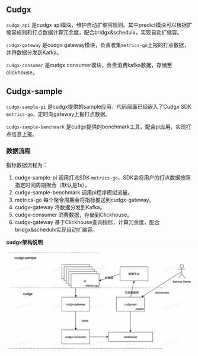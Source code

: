 ## Cudgx

`cudgx-api` 是cudgx api模块，维护自动扩缩容规则。其中predict模块可以根据扩缩容规则和打点数据计算冗余度，配合bridgx&schedulx，实现自动扩缩容。

`cudgx-gateway` 是cudgx gateway模块，负责收集`metrics-go`上报的打点数据，并将数据分发到Kafka。

`cudgx-consumer` 是cudgx consumer模块，负责消费kafka数据，存储至clickhouse。

## Cudgx-sample

`cudgx-sample-pi` 是cudgx提供的sample应用，代码层面已经嵌入了Cudgx SDK `metrics-go`，定时向gateway上报打点数据。

`cudgx-sample-benchmark` 是cudgx提供的benchmark工具，配合pi应用，实现打点信息上报。


### 数据流程

指标数据流程为： 
1. cudgx-sample-pi 调用打点SDK `metrics-go`，SDK会将用户的打点数据按照指定时间周期聚合（默认是1s）。
2. cudgx-sample-benchmark 调用pi程序模拟流量。
3. metrics-go 每个聚合周期会将指标推送到cudgx-gateway。
4. cudgx-gateway 将数据分发到Kafka。
5. cudgx-consumer 消费数据，存储到Clickhouse。
6. cudgx-gateway 基于Clickhouse查询指标，计算冗余度，配合bridgx&schedulx实现自动扩缩容。

**cudgx架构说明**


![cudgx](./images/cudgx.jpg)

